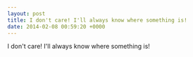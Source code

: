 ```yaml
---
layout: post
title: I don't care! I'll always know where something is!
date: 2014-02-08 00:59:20 +0000
---
```


I don't care! I'll always know where something is!

